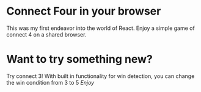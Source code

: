 # Connect Four in your browser
This was my first endeavor into the world of React.
Enjoy a simple game of connect 4 on a shared browser.
# Want to try something new?
Try connect 3! With built in functionality for win detection, you can change the win condition from 3 to 5
*Enjoy*
